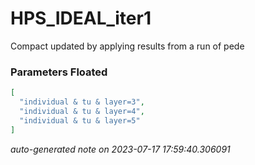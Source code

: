 
# HPS_IDEAL_iter1

Compact updated by applying results from a run of pede

### Parameters Floated
```json
[
  "individual & tu & layer=3",
  "individual & tu & layer=4",
  "individual & tu & layer=5"
]
```

_auto-generated note on 2023-07-17 17:59:40.306091_
